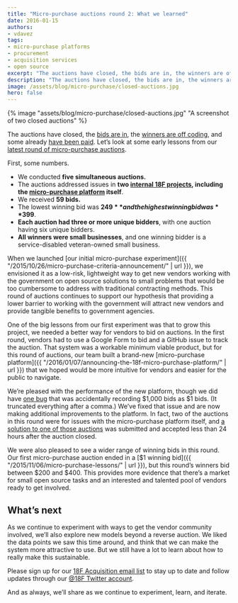 ```yaml
---
title: "Micro-purchase auctions round 2: What we learned"
date: 2016-01-15
authors:
- vdavez
tags:
- micro-purchase platforms
- procurement
- acquisition services
- open source
excerpt: "The auctions have closed, the bids are in, the winners are off coding, and some already have been paid. Let’s look at some early lessons from our latest round of micro-purchase auctions."
description: "The auctions have closed, the bids are in, the winners are off coding, and some already have been paid. Let’s look at some early lessons from our latest round of micro-purchase auctions."
image: /assets/blog/micro-purchase/closed-auctions.jpg
hero: false
---
```


{% image "assets/blog/micro-purchase/closed-auctions.jpg" "A screenshot of two closed auctions" %}

The auctions have closed, the [bids are
in](https://micropurchase.18f.gov/), the [winners are off
coding](https://github.com/18F/micropurchase/issues/217#issuecomment-171616476),
and some already [have been
paid](https://twitter.com/18F/status/687389170717863937). Let’s look at
some early lessons from our [latest round of micro-purchase
auctions](https://micropurchase.18f.gov/).

First, some numbers.

-   We conducted **five simultaneous auctions.**
-   The auctions addressed issues in **two [internal 18F projects](https://github.com/18F/tock), including the [micro-purchase platform](https://github.com/18F/micropurchase/) itself**.
-   We received **59 bids.**
-   The lowest winning bid was **$249** and the highest winning bid was **$399**.
-   **Each auction had three or more unique bidders**, with one auction having six unique bidders.
-   **All winners were small businesses**, and one winning bidder is a service-disabled veteran-owned small business.

When we launched [our initial micro-purchase
experiment]({{ "/2015/10/26/micro-purchase-criteria-announcement/" | url }}),
we envisioned it as a low-risk, lightweight way to get new vendors
working with the government on open source solutions to small problems
that would be too cumbersome to address with traditional contracting
methods. This round of auctions continues to support our hypothesis that
providing a lower barrier to working with the government will attract
new vendors and provide tangible benefits to government agencies.

One of the big lessons from our first experiment was that to grow this
project, we needed a better way for vendors to bid on auctions. In the
first round, vendors had to use a Google Form to bid and a GitHub issue
to track the auction. That system was a workable minimum viable product,
but for this round of auctions, our team built a brand-new
[micro-purchase
platform]({{ "/2016/01/07/announcing-the-18f-micro-purchase-platform/" | url }})
that we hoped would be more intuitive for vendors and easier for the
public to navigate.

We’re pleased with the performance of the new platform, though we did
have [one bug](https://twitter.com/18F/status/686662551661359104) that
was accidentally recording $1,000 bids as $1 bids. (It truncated
everything after a comma.) We’ve fixed that issue and are now making
additional improvements to the platform. In fact, two of the auctions in
this round were for issues with the micro-purchase platform itself, and
[a solution to one of those
auctions](https://github.com/18F/micropurchase/pull/237) was submitted
and accepted less than 24 hours after the auction closed.

We were also pleased to see a wider range of winning bids in this round.
Our first micro-purchase auction ended in a [$1 winning
bid]({{ "/2015/11/06/micro-purchase-lessons/" | url }}), but this
round’s winners bid between $200 and $400. This provides more evidence
that there’s a market for small open source tasks and an interested and
talented pool of vendors ready to get involved.

What’s next
-----------

As we continue to experiment with ways to get the vendor community
involved, we’ll also explore new models beyond a reverse auction. We
liked the data points we saw this time around, and think that we can
make the system more attractive to use. But we still have a lot to learn
about how to really make this sustainable.

Please sign up for our [18F Acquisition email
list](http://eepurl.com/bJQHFr) to stay up to date and follow updates
through our [@18F Twitter account](https://twitter.com/18F/).

And as always, we’ll share as we continue to experiment, learn, and
iterate.
